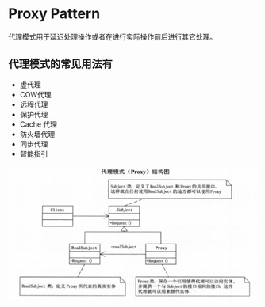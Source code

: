 # Proxy Pattern

代理模式用于延迟处理操作或者在进行实际操作前后进行其它处理。

## 代理模式的常见用法有

- 虚代理
- COW代理
- 远程代理
- 保护代理
- Cache 代理
- 防火墙代理
- 同步代理
- 智能指引

![Alt text](image.png)